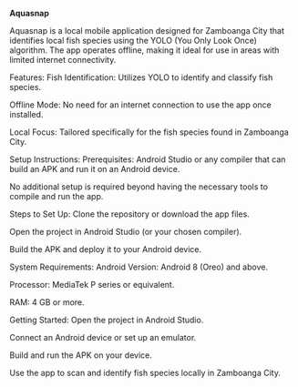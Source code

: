 **Aquasnap**


Aquasnap is a local mobile application designed for Zamboanga City that identifies local fish species using the YOLO (You Only Look Once) algorithm. The app operates offline, making it ideal for use in areas with limited internet connectivity.

Features:
Fish Identification: Utilizes YOLO to identify and classify fish species.

Offline Mode: No need for an internet connection to use the app once installed.

Local Focus: Tailored specifically for the fish species found in Zamboanga City.

Setup Instructions:
Prerequisites:
Android Studio or any compiler that can build an APK and run it on an Android device.

No additional setup is required beyond having the necessary tools to compile and run the app.

Steps to Set Up:
Clone the repository or download the app files.

Open the project in Android Studio (or your chosen compiler).

Build the APK and deploy it to your Android device.

System Requirements:
Android Version: Android 8 (Oreo) and above.

Processor: MediaTek P series or equivalent.

RAM: 4 GB or more.

Getting Started:
Open the project in Android Studio.

Connect an Android device or set up an emulator.

Build and run the APK on your device.

Use the app to scan and identify fish species locally in Zamboanga City.
